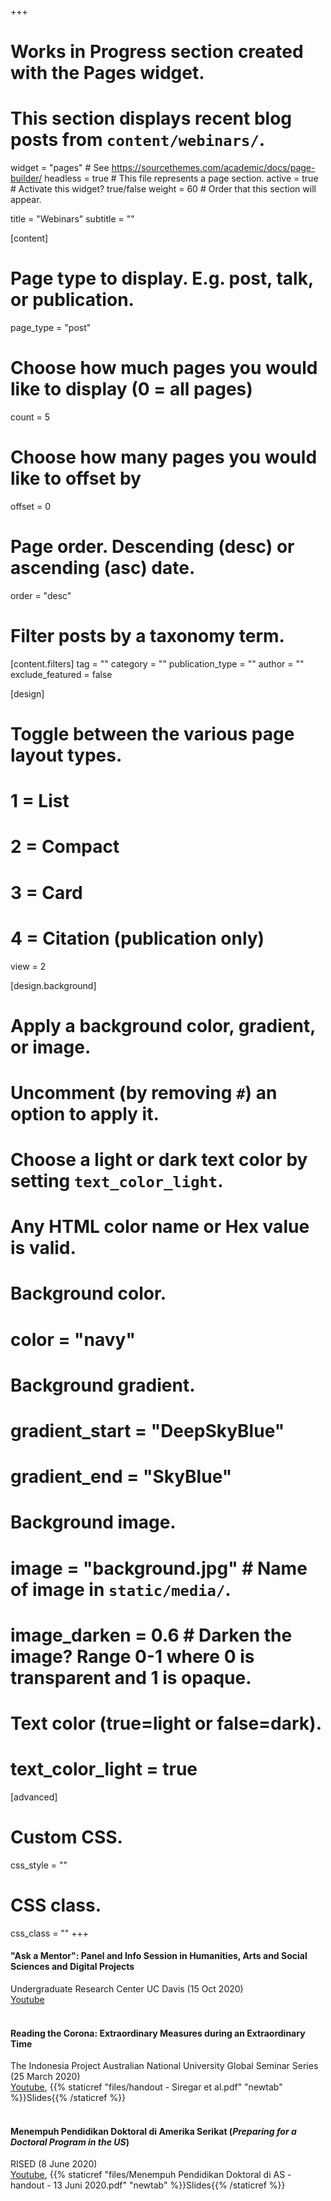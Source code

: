 +++
# Works in Progress section created with the Pages widget.
# This section displays recent blog posts from `content/webinars/`.

widget = "pages"  # See https://sourcethemes.com/academic/docs/page-builder/
headless = true  # This file represents a page section.
active = true  # Activate this widget? true/false
weight = 60  # Order that this section will appear.

title = "Webinars"
subtitle = ""

[content]
  # Page type to display. E.g. post, talk, or publication.
  page_type = "post"
  
  # Choose how much pages you would like to display (0 = all pages)
  count = 5
  
  # Choose how many pages you would like to offset by
  offset = 0

  # Page order. Descending (desc) or ascending (asc) date.
  order = "desc"

  # Filter posts by a taxonomy term.
  [content.filters]
    tag = ""
    category = ""
    publication_type = ""
    author = ""
    exclude_featured = false
  
[design]
  # Toggle between the various page layout types.
  #   1 = List
  #   2 = Compact
  #   3 = Card
  #   4 = Citation (publication only)
  view = 2
  
[design.background]
  # Apply a background color, gradient, or image.
  #   Uncomment (by removing `#`) an option to apply it.
  #   Choose a light or dark text color by setting `text_color_light`.
  #   Any HTML color name or Hex value is valid.
    
  # Background color.
  # color = "navy"
  
  # Background gradient.
  # gradient_start = "DeepSkyBlue"
  # gradient_end = "SkyBlue"
  
  # Background image.
  # image = "background.jpg"  # Name of image in `static/media/`.
  # image_darken = 0.6  # Darken the image? Range 0-1 where 0 is transparent and 1 is opaque.

  # Text color (true=light or false=dark).
  # text_color_light = true  
  
[advanced]
 # Custom CSS. 
 css_style = ""
 
 # CSS class.
 css_class = ""
+++

#### **"Ask a Mentor": Panel and Info Session in Humanities, Arts and Social Sciences and Digital Projects**
Undergraduate Research Center UC Davis (15 Oct 2020)<br/>
[Youtube](https://www.youtube.com/watch?v=qypXWihaUCE&t=4s)
<br />
<br />
#### **Reading the Corona: Extraordinary Measures during an Extraordinary Time**
The Indonesia Project Australian National University Global Seminar Series (25 March 2020)<br/>
[Youtube](https://www.youtube.com/watch?v=0cb1mWYLozA&feature=youtu.be), {{% staticref "files/handout - Siregar et al.pdf" "newtab" %}}Slides{{% /staticref %}}
<br />
<br />
#### **Menempuh Pendidikan Doktoral di Amerika Serikat (_Preparing for a Doctoral Program in the US_)**
RISED (8 June 2020)<br/>
[Youtube](https://www.youtube.com/watch?v=7huSU5H9Tcc&feature=youtu.be), {{% staticref "files/Menempuh Pendidikan Doktoral di AS - handout - 13 Juni 2020.pdf" "newtab" %}}Slides{{% /staticref %}}
